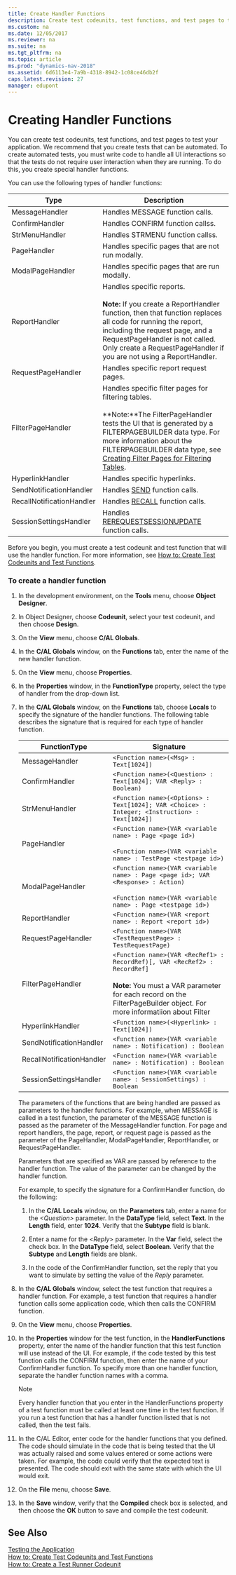 ```yaml
---
title: Create Handler Functions
description: Create test codeunits, test functions, and test pages to test your application. To automate tests, create special handler functions for UI interactions. 
ms.custom: na
ms.date: 12/05/2017
ms.reviewer: na
ms.suite: na
ms.tgt_pltfrm: na
ms.topic: article
ms.prod: "dynamics-nav-2018"
ms.assetid: 6d6113e4-7a9b-4318-8942-1c08ce46db2f
caps.latest.revision: 27
manager: edupont
---
```

# Creating Handler Functions
You can create test codeunits, test functions, and test pages to test your application. We recommend that you create tests that can be automated. To create automated tests, you must write code to handle all UI interactions so that the tests do not require user interaction when they are running. To do this, you create special handler functions.  
  
 You can use the following types of handler functions: 

|Type|Description|  
|-----------|-----------------|  
|MessageHandler|Handles MESSAGE function calls.|  
|ConfirmHandler|Handles CONFIRM function callss.|  
|StrMenuHandler|Handles STRMENU function callss.|  
|PageHandler|Handles specific pages that are not run modally.|  
|ModalPageHandler|Handles specific pages that are run modally.|  
|ReportHandler|Handles specific reports.<br /><br />**Note:** If you create a ReportHandler function, then that function replaces all code for running the report, including the request page, and a RequestPageHandler is not called. Only create a RequestPageHandler if you are not using a ReportHandler.|  
|RequestPageHandler|Handles specific report request pages.|  
|FilterPageHandler|Handles specific filter pages for filtering tables.<br /><br />**Note:**The FilterPageHandler tests the UI that is generated by a FILTERPAGEBUILDER data type. For more information about the FILTERPAGEBUILDER data type, see [Creating Filter Pages for Filtering Tables](Creating-Filter-Pages-for-Filtering-Tables.md).|  
|HyperlinkHandler|Handles specific hyperlinks.|  
|SendNotificationHandler|Handles [SEND](function-notificationsend.md) function calls.|  
|RecallNotificationHandler|Handles [RECALL](function-notificationrecall.md) function calls.|  
|SessionSettingsHandler|Handles [REREQUESTSESSIONUPDATE](requestsessionupdate-function-sessionsettings.md) function calls.|  
  
Before you begin, you must create a test codeunit and test function that will use the handler function. For more information, see [How to: Create Test Codeunits and Test Functions](How-to--Create-Test-Codeunits-and-Test-Functions.md).  
  
### To create a handler function  
  
1.  In the development environment, on the **Tools** menu, choose **Object Designer**.  
  
2.  In Object Designer, choose **Codeunit**, select your test codeunit, and then choose **Design**.  
  
3.  On the **View** menu, choose **C/AL Globals**.  
  
4.  In the **C/AL Globals** window, on the **Functions** tab, enter the name of the new handler function.  
  
5.  On the **View** menu, choose **Properties**.  
  
6.  In the **Properties** window, in the **FunctionType** property, select the type of handler from the drop-down list.  
  
7.  In the **C/AL Globals** window, on the **Functions** tab, choose **Locals** to specify the signature of the handler functions. The following table describes the signature that is required for each type of handler function.  
  
    |FunctionType|Signature|  
    |------------------|---------------|  
    |MessageHandler|`<Function name>(<Msg> : Text[1024])`|  
    |ConfirmHandler|`<Function name>(<Question> : Text[1024]; VAR <Reply> : Boolean)`|  
    |StrMenuHandler|`<Function name>(<Options> : Text[1024]; VAR <Choice> : Integer; <Instruction> : Text[1024])`|  
    |PageHandler|`<Function name>(VAR <variable name> : Page <page id>)`<br /><br />`<Function name>(VAR <variable name> : TestPage <testpage id>)`|  
    |ModalPageHandler|`<Function name>(VAR <variable name> : Page <page id>; VAR <Response> : Action)`<br /><br />`<Function name>(VAR <variable name> : Page <testpage id>)`|  
    |ReportHandler|`<Function name>(VAR <report name> : Report <report id>)`|  
    |RequestPageHandler|`<Function name>(VAR <TestRequestPage> : TestRequestPage)`|  
    |FilterPageHandler|`<Function name>(VAR <RecRef1> : RecordRef)[, VAR <RecRef2> : RecordRef]`<br /><br /> **Note:**  You must a VAR parameter for each record on the FilterPageBuilder object. For more informatiion about Filter|  
    |HyperlinkHandler|`<Function name>(<Hyperlink> : Text[1024])`|  
    |SendNotificationHandler|`<Function name>(VAR <variable name> : Notification) : Boolean`|
    |RecallNotificationHandler|`<Function name>(VAR <variable name> : Notification) : Boolean`|
    |SessionSettingsHandler|`<Function name>(VAR <variable name> : SessionSettings) : Boolean`|
  
    The parameters of the functions that are being handled are passed as parameters to the handler functions. For example, when MESSAGE is called in a test function, the parameter of the MESSAGE function is passed as the parameter of the MessageHandler function. For page and report handlers, the page, report, or request page is passed as the parameter of the PageHandler, ModalPageHandler, ReportHandler, or RequestPageHandler.  
  
    Parameters that are specified as VAR are passed by reference to the handler function. The value of the parameter can be changed by the handler function.  
  
    For example, to specify the signature for a ConfirmHandler function, do the following:  
  
    1.  In the **C/AL Locals** window, on the **Parameters** tab, enter a name for the *\<Question>* parameter. In the **DataType** field, select **Text**. In the **Length** field, enter **1024**. Verify that the **Subtype** field is blank.  
  
    2.  Enter a name for the \<*Reply*> parameter. In the **Var** field, select the check box. In the **DataType** field, select **Boolean**. Verify that the **Subtype** and **Length** fields are blank.  
  
    3.  In the code of the ConfirmHandler function, set the reply that you want to simulate by setting the value of the *Reply* parameter.  
  
8.  In the **C/AL Globals** window, select the test function that requires a handler function. For example, a test function that requires a handler function calls some application code, which then calls the CONFIRM function.  
  
9. On the **View** menu, choose **Properties**.  
  
10. In the **Properties** window for the test function, in the **HandlerFunctions** property, enter the name of the handler function that this test function will use instead of the UI. For example, if the code tested by this test function calls the CONFIRM function, then enter the name of your ConfirmHandler function. To specify more than one handler function, separate the handler function names with a comma.  
  
    > [!NOTE]  
    >  Every handler function that you enter in the HandlerFunctions property of a test function must be called at least one time in the test function. If you run a test function that has a handler function listed that is not called, then the test fails.  
  
11. In the C/AL Editor, enter code for the handler functions that you defined. The code should simulate in the code that is being tested that the UI was actually raised and some values entered or some actions were taken. For example, the code could verify that the expected text is presented. The code should exit with the same state with which the UI would exit.  
  
12. On the **File** menu, choose **Save**.  
  
13. In the **Save** window, verify that the **Compiled** check box is selected, and then choose the **OK** button to save and compile the test codeunit.  
  
## See Also  
 [Testing the Application](Testing-the-Application.md)   
 [How to: Create Test Codeunits and Test Functions](How-to--Create-Test-Codeunits-and-Test-Functions.md)   
 [How to: Create a Test Runner Codeunit](How-to--Create-a-Test-Runner-Codeunit.md)